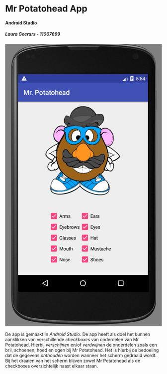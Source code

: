 # Mr Potatohead App
#### Android Studio
##### Laura Geerars - 11007699

![alt text](https://github.com/LauraGeerars/LauraGeerars-pset1/blob/master/doc/Schermafdruk%202017-11-02%2017.54.51.png)

De app is gemaakt in _Android Studio_. De app heeft als doel het kunnen aanklikken van verschillende _checkboxes_ van onderdelen van Mr Potatohead. Hierbij _verschijnen_ en/of _verdwijnen_ de onderdelen zoals een bril, schoenen, hoed en ogen bij Mr Potatohead. Het is hierbij de bedoeling dat de gegevens _onthouden_ worden wanneer het scherm gedraaid wordt. Bij het draaien van het scherm blijven zowel Mr Potatohead als de checkboxes overzichtelijk naast elkaar staan.

